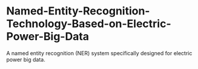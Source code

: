 # Named-Entity-Recognition-Technology-Based-on-Electric-Power-Big-Data
A named entity recognition (NER) system specifically designed for electric power big data. 
